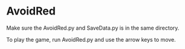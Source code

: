 # AvoidRed
Make sure the AvoidRed.py and SaveData.py is in the same directory.

To play the game, run AvoidRed.py and use the arrow keys to move.
